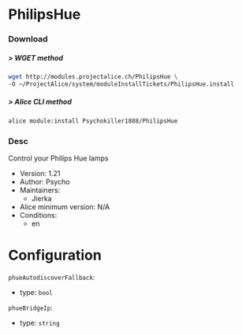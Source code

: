 # PhilipsHue

### Download

##### > WGET method
```bash
wget http://modules.projectalice.ch/PhilipsHue \
-O ~/ProjectAlice/system/moduleInstallTickets/PhilipsHue.install
```

##### > Alice CLI method
```bash
alice module:install Psychokiller1888/PhilipsHue
```

### Desc
Control your Philips Hue lamps

- Version: 1.21
- Author: Psycho
- Maintainers:
  - Jierka
- Alice minimum version: N/A
- Conditions:
  - en


Configuration
=============

`phueAutodiscoverFallback`:
 - type: `bool`
 
`phueBridgeIp`:
 - type: `string`
 
